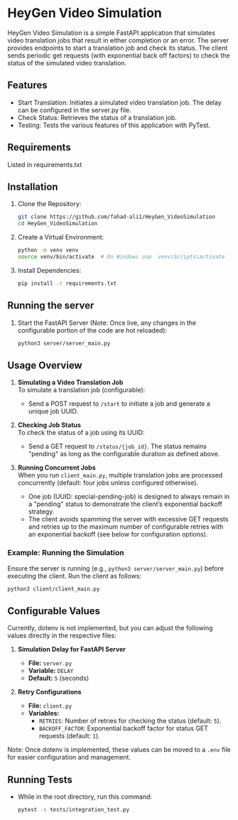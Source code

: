 # HeyGen Video Simulation
HeyGen Video Simulation is a simple FastAPI application that simulates video translation jobs that result in either completion or an error. The server provides endpoints to start a translation job and check its status. The client sends periodic get requests (with exponential back off factors) to check the status of the simulated video translation.

Features
---------
- Start Translation: Initiates a simulated video translation job. The delay can be configured in the server.py file.
- Check Status: Retrieves the status of a translation job.
- Testing: Tests the various features of this application with PyTest.

Requirements
-------------
Listed in requirements.txt

Installation
-------------
1. Clone the Repository:
   ```bash
   git clone https://github.com/fahad-ali1/HeyGen_VideoSimulation
   cd HeyGen_VideoSimulation
   ```

3. Create a Virtual Environment:
   ```bash
   python -m venv venv
   source venv/bin/activate  # On Windows use `venv\Scripts\activate`
   ```

5. Install Dependencies:
   ```bash
   pip install -r requirements.txt
   ```

Running the server
------------------------
1. Start the FastAPI Server (Note: Once live, any changes in the configurable portion of the code are hot reloaded):
   ```bash
   python3 server/server_main.py
   ```

Usage Overview
--------------

1. **Simulating a Video Translation Job**  
   To simulate a translation job (configurable):  
   - Send a POST request to `/start` to initiate a job and generate a unique job UUID.

2. **Checking Job Status**  
   To check the status of a job using its UUID:  
   - Send a GET request to `/status/{job_id}`. The status remains "pending" as long as the configurable duration as defined above.

3. **Running Concurrent Jobs**  
   When you run `client_main.py`, multiple translation jobs are processed concurrently (default: four jobs unless configured otherwise).  
   - One job (UUID: special-pending-job) is designed to always remain in a "pending" status to demonstrate the client’s exponential backoff strategy.  
   - The client avoids spamming the server with excessive GET requests and retries up to the maximum number of configurable retries with an exponential backoff (see below for configuration options).

### Example: Running the Simulation  
Ensure the server is running (e.g., `python3 server/server_main.py`) before executing the client. Run the client as follows:  
```bash
python3 client/client_main.py
```

Configurable Values
-------------------
Currently, dotenv is not implemented, but you can adjust the following values directly in the respective files:

1. **Simulation Delay for FastAPI Server**
   - **File:** `server.py` 
   - **Variable:** `DELAY`
   - **Default:** `5` (seconds)

2. **Retry Configurations**
   - **File:** `client.py`
   - **Variables:**
     - `RETRIES`: Number of retries for checking the status (default: `5`).
     - `BACKOFF_FACTOR`: Exponential backoff factor for status GET requests (default: `1`).

Note:
Once dotenv is implemented, these values can be moved to a `.env` file for easier configuration and management.

Running Tests
--------------
- While in the root directory, run this command:
   ```bash
   pytest -s tests/integration_test.py
   ```
